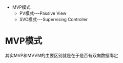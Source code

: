
* MVP模式
  * PV模式---Passive View
  * SVC模式---Supervising Controller


# MVP模式

   其实MVP和MVVM的主要区别就是在于是否有双向数据绑定
